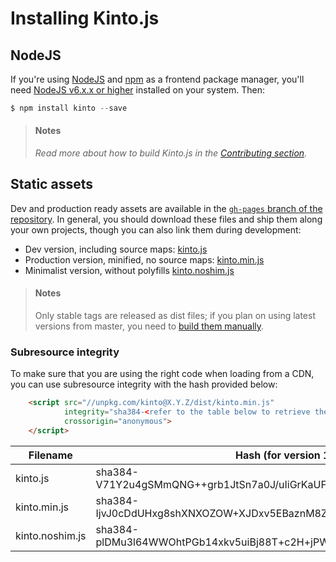 # Installing Kinto.js

## NodeJS

If you're using [NodeJS](https://nodejs.org) and [npm](https://www.npmjs.com/) as a frontend package manager, you'll need [NodeJS v6.x.x or higher](https://nodejs.org/download/) installed on your system. Then:

```js
$ npm install kinto --save
```

> #### Notes
>
> *Read more about how to build Kinto.js in the [Contributing section](contributing.md).*

## Static assets

Dev and production ready assets are available in the [`gh-pages` branch of the repository](https://github.com/Kinto/kinto.js/tree/gh-pages). In general, you should download these files and ship them along your own projects, though you can also link them during development:

- Dev version, including source maps: [kinto.js](http://unpkg.com/kinto/dist/kinto.js)
- Production version, minified, no source maps: [kinto.min.js](http://unpkg.com/kinto/dist/kinto.min.js)
- Minimalist version, without polyfills [kinto.noshim.js](http://unpkg.com/kinto/dist/kinto.noshim.js)

> #### Notes
>
> Only stable tags are released as dist files; if you plan on using latest versions from master, you need to [build them manually](contributing.md#generating-dist-files).


### Subresource integrity

To make sure that you are using the right code when loading from a CDN, you can use subresource
integrity with the hash provided below:

```html
    <script src="//unpkg.com/kinto@X.Y.Z/dist/kinto.min.js"
            integrity="sha384-<refer to the table below to retrieve the proper hash>"
            crossorigin="anonymous">
    </script>
```
| Filename                | Hash (for version 11.2.1)                                               |
|-------------------------|-------------------------------------------------------------------------|
| kinto.js                | sha384-V71Y2u4gSMmQNG++grb1JtSn7a0J/uIiGrKaUFkDrHQpwZKBoW7cY8dGVfYU2mq9 |
| kinto.min.js            | sha384-IjvJ0cDdUHxg8shXNXOZOW+XJDxv5EBaznM8Z/jiV1kk5CvnJMPGEZvvD+itpWg2 |
| kinto.noshim.js         | sha384-plDMu3l64WWOhtPGb14xkv5uiBj88T+c2H+jPWZVZls5hDKsuGwya4IMGH1x79k4 |
